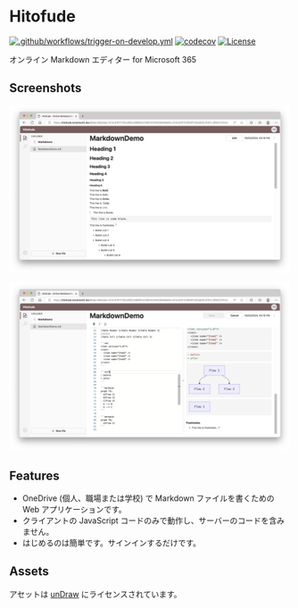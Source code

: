 # Hitofude

[![.github/workflows/trigger-on-develop.yml](https://github.com/karamem0/hitofude/actions/workflows/trigger-on-develop.yml/badge.svg)](https://github.com/karamem0/hitofude/actions/workflows/trigger-on-develop.yml)
[![codecov](https://codecov.io/gh/karamem0/hitofude/graph/badge.svg?token=T44FVSHRYS)](https://codecov.io/gh/karamem0/hitofude)
[![License](https://img.shields.io/github/license/karamem0/hitofude.svg)](https://github.com/karamem0/hitofude/blob/main/LICENSE)

オンライン Markdown エディター for Microsoft 365

## Screenshots

![screenshot1](/assets/screenshots/001.png)

![screenshot2](/assets/screenshots/002.png)

## Features

- OneDrive (個人、職場または学校) で Markdown ファイルを書くための Web アプリケーションです。
- クライアントの JavaScript コードのみで動作し、サーバーのコードを含みません。
- はじめるのは簡単です。サインインするだけです。

## Assets

アセットは [unDraw](https://undraw.co/illustrations) にライセンスされています。
